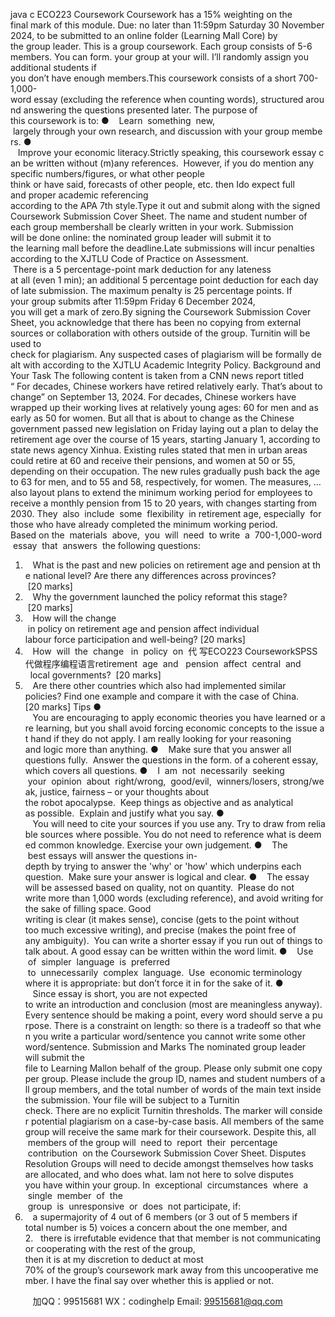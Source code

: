 java c
ECO223 Coursework 
Coursework has a 15% weighting on the final mark of this module.
Due: no later than 11:59pm Saturday 30 November 2024, to be submitted to an online folder (Learning Mall Core) by the group leader.
This is a group coursework. Each group consists of 5-6 members. You can form. your group at your will. I’ll randomly assign you additional students if you don’t have enough members.This coursework consists of a short 700-1,000-word essay (excluding the reference when counting words), structured around answering the questions presented later. The purpose of this coursework is to:
●    Learn  something  new,  largely through your own research, and discussion with your group members.
●    Improve your economic literacy.Strictly speaking, this coursework essay can be written without (m)any references.  However, if you do mention any specific numbers/figures, or what other people think or have said, forecasts of other people, etc. then Ido expect full and proper academic referencing according to the APA 7th style.Type it out and submit along with the signed Coursework Submission Cover Sheet. The name and student number of each group membershall be clearly written in your work. Submission will be done online: the nominated group leader will submit it to the learning mall before the deadline.Late submissions will incur penalties according to the XJTLU Code of Practice on Assessment.  There is a 5 percentage-point mark deduction for any lateness at all (even 1 min); an additional 5 percentage point deduction for each day of late submission. The maximum penalty is 25 percentage points. If your group submits after 11:59pm Friday 6 December 2024, you will get a mark of zero.By signing the Coursework Submission Cover Sheet, you acknowledge that there has been no copying from external sources or collaboration with others outside of the group. Turnitin will be used to check for plagiarism. Any suspected cases of plagiarism will be formally dealt with according to the XJTLU Academic Integrity Policy.
Background and Your Task 
The following content is taken from a CNN news report titled “ For decades, Chinese workers have retired relatively early. That’s about to change” on September 13, 2024.
For decades, Chinese workers have wrapped up their working lives at relatively young ages: 60 for men and as early as 50 for women. 
But all that is about to change as the Chinese government passed new legislation on Friday laying out a plan to delay the retirement age over the course of 15 years, starting January 1, according to state news agency Xinhua. 
Existing rules stated that men in urban areas could retire at 60 and receive their pensions, and women at 50 or 55, depending on their occupation. The new rules gradually push back the age to 63 for men, and to 55 and 58, respectively, for women. 
The measures, … also layout plans to extend the minimum working period for employees to receive a monthly pension from 15 to 20 years, with changes starting from 2030. 
They  also  include  some  flexibility  in retirement age, especially  for  those who have already completed the minimum working period. 
Based on the  materials  above,  you  will  need  to write  a  700-1,000-word  essay  that  answers  the following questions:
1.    What is the past and new policies on retirement age and pension at the national level? Are there any differences across provinces?   [20 marks]
2.    Why the government launched the policy reformat this stage?   [20 marks]
3.    How will the change  in policy on retirement age and pension affect individual labour force participation and well-being? [20 marks] 
4.    How  will  the  change   in  policy  on  代 写ECO223 CourseworkSPSS
代做程序编程语言retirement  age  and   pension  affect  central  and   local governments?  [20 marks]
5.    Are there other countries which also had implemented similar policies? Find one example and compare it with the case of China.  [20 marks]
Tips 
●    You are encouraging to apply economic theories you have learned or are learning, but you shall avoid forcing economic concepts to the issue at hand if they do not apply. I am really looking for your reasoning and logic more than anything.
●    Make sure that you answer all questions fully.  Answer the questions in the form. of a coherent essay, which covers all questions.
●    I  am  not  necessarily  seeking  your  opinion  about  right/wrong,  good/evil,  winners/losers, strong/weak, justice, fairness – or your thoughts about the robot apocalypse.  Keep things as objective and as analytical as possible.  Explain and justify what you say.
●    You will need to cite your sources if you use any. Try to draw from reliable sources where possible. You do not need to reference what is deemed common knowledge. Exercise your own judgement.
●    The  best essays will answer the questions in-depth by trying to answer the 'why' or 'how' which underpins each question.  Make sure your answer is logical and clear.
●    The essay will be assessed based on quality, not on quantity.  Please do not write more than 1,000 words (excluding reference), and avoid writing for the sake of filling space. Good writing is clear (it makes sense), concise (gets to the point without too much excessive writing), and precise (makes the point free of any ambiguity).  You can write a shorter essay if you run out of things to talk about. A good essay can be written within the word limit.
●    Use  of  simpler  language  is  preferred  to  unnecessarily  complex  language.  Use  economic terminology where it is appropriate: but don’t force it in for the sake of it.
●    Since essay is short, you are not expected to write an introduction and conclusion (most are meaningless anyway). Every sentence should be making a point, every word should serve a purpose. There is a constraint on length: so there is a tradeoff so that when you write a particular word/sentence you cannot write some other word/sentence.
Submission and Marks The nominated group leader will submit the file to Learning Mallon behalf of the group. Please only submit one copy per group. Please include the group ID, names and student numbers of all group members, and the total number of words of the main text inside the submission.
Your file will be subject to a Turnitin check. There are no explicit Turnitin thresholds. The marker will consider potential plagiarism on a case-by-case basis.
All members of the same group will receive the same mark for their coursework. 
Despite this, all  members of the group will  need to  report  their  percentage  contribution  on the Coursework Submission Cover Sheet.
Disputes Resolution 
Groups will need to decide amongst themselves how tasks are allocated, and who does what. Iam not here to solve disputes you have within your group.
In  exceptional  circumstances  where  a  single  member  of  the  group  is  unresponsive  or  does  not participate, if:
1.    a supermajority of 4 out of 6 members (or 3 out of 5 members if total number is 5) voices a concern about the one member, and 
2.   there is irrefutable evidence that that member is not communicating or cooperating with the rest of the group,
then it is at my discretion to deduct at most 70% of the group’s coursework mark away from this uncooperative member. I have the final say over whether this is applied or not.

         
加QQ：99515681  WX：codinghelp  Email: 99515681@qq.com
